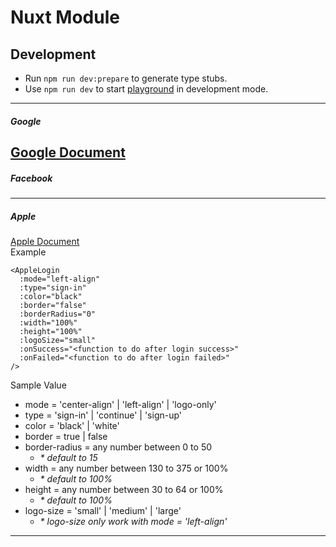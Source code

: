 # Nuxt Module

## Development

- Run `npm run dev:prepare` to generate type stubs.
- Use `npm run dev` to start [playground](./playground) in development mode.
---
##### Google
[Google Document](https://developers.google.com/identity/gsi/web/reference/html-reference#element_with_class_g_id_signin)
---
##### Facebook

---
##### Apple
[Apple Document](https://developer.apple.com/documentation/sign_in_with_apple/displaying_sign_in_with_apple_buttons_on_the_web)  
Example  
```
<AppleLogin
  :mode="left-align"
  :type="sign-in"
  :color="black"
  :border="false"
  :borderRadius="0"
  :width="100%"
  :height="100%"
  :logoSize="small"
  :onSuccess="<function to do after login success>"
  :onFailed="<function to do after login failed>"
/>
```  
Sample Value  
 - mode = 'center-align' | 'left-align' | 'logo-only'  
 - type = 'sign-in' | 'continue' | 'sign-up'  
 - color = 'black' | 'white'  
 - border = true | false  
 - border-radius = any number between 0 to 50
   - *\* default to 15*
 - width = any number between 130 to 375 or 100%
   - *\* default to 100%*
 - height = any number between 30 to 64 or 100%
   - *\* default to 100%*
 - logo-size = 'small' | 'medium' | 'large'
   - *\* logo-size only work with mode = 'left-align'*  
---

